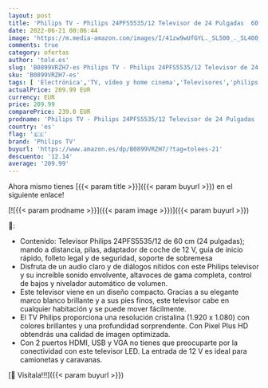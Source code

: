 ```yaml
---
layout: post
title: 'Philips TV - Philips 24PFS5535/12 Televisor de 24 Pulgadas  60 cm  TV LED  Full HD  Pixel Plus HD  Entrada de 12 V  HMDI  VGA  USB   Color Blanco  Modelo 2020/2021 '
date: 2022-06-21 00:06:44
image: 'https://m.media-amazon.com/images/I/41zw9wUfGYL._SL500_._SL400_.jpg'
comments: true
category: ofertas
author: 'tole.es'
slug: 'B0899VRZH7-es Philips TV - Philips 24PFS5535/12 Televisor de 24 Pulgadas...'
sku: 'B0899VRZH7-es'
tags: [ 'Electrónica','TV, vídeo y home cinema','Televisores','philips tv','televisor','🇪🇸', ]
actualPrice: 209.99 EUR
currency: EUR
price: 209.99
comparePrice: 239.0 EUR
prodname: 'Philips TV - Philips 24PFS5535/12 Televisor de 24 Pulgadas  60 cm  TV LED  Full HD  Pixel Plus HD  Entrada de 12 V  HMDI  VGA  USB   Color Blanco  Modelo 2020/2021 '
country: 'es'
flag: '🇪🇸'
brand: 'Philips TV'
buyurl: 'https://www.amazon.es/dp/B0899VRZH7/?tag=tolees-21'
descuento: '12.14'
average: '209.99'
---
```


Ahora mismo tienes [{{< param title >}}]({{< param buyurl >}}) en el siguiente enlace!

[![{{< param prodname >}}]({{< param image >}})]({{< param buyurl >}})

🔎:

- Contenido: Televisor Philips 24PFS5535/12 de 60 cm (24 pulgadas); mando a distancia, pilas, adaptador de coche de 12 V, guía de inicio rápido, folleto legal y de seguridad, soporte de sobremesa
- Disfruta de un audio claro y de diálogos nítidos con este Philips televisor y su increíble sonido envolvente, altavoces de gama completa, control de bajos y nivelador automático de volumen.
- Este televisor viene en un diseño compacto. Gracias a su elegante marco blanco brillante y a sus pies finos, este televisor cabe en cualquier habitación y se puede mover fácilmente.
- El TV Philips proporciona una resolución cristalina (1.920 x 1.080) con colores brillantes y una profundidad sorprendente. Con Pixel Plus HD obtendrás una calidad de imagen optimizada.
- Con 2 puertos HDMI, USB y VGA no tienes que preocuparte por la conectividad con este televisor LED. La entrada de 12 V es ideal para camionetas y caravanas.

[🛒 Visítala!!!]({{< param buyurl >}})
